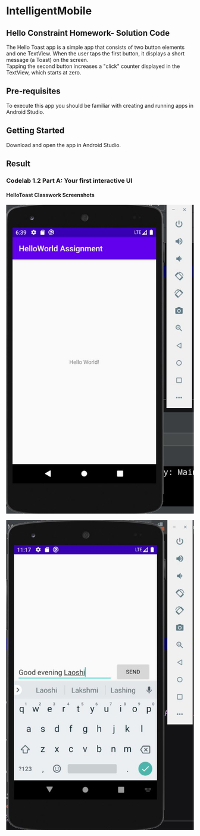 # IntelligentMobile
## Hello Constraint Homework- Solution Code

The Hello Toast app is a simple app that consists of two button elements and one TextView. When the user taps the first button, it displays a short message (a Toast) on the screen.<br>
Tapping the second button increases a "click" counter displayed in the TextView, which starts at zero.

## Pre-requisites

To execute this app you should be familiar with creating and running apps in Android Studio.

## Getting Started

Download and open the app in Android Studio.


## Result

### Codelab 1.2 Part A: Your first interactive UI

#### HelloToast Classwork Screenshots

![](pic1.JPG)

![](pic2.JPG)
